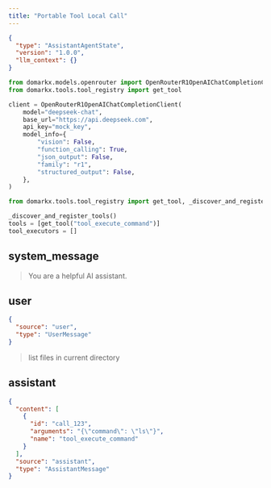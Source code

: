 ```yaml
---
title: "Portable Tool Local Call"
---
```


```json session-config
{
  "type": "AssistantAgentState",
  "version": "1.0.0",
  "llm_context": {}
}
```

```python setup-script
from domarkx.models.openrouter import OpenRouterR1OpenAIChatCompletionClient
from domarkx.tools.tool_registry import get_tool

client = OpenRouterR1OpenAIChatCompletionClient(
    model="deepseek-chat",
    base_url="https://api.deepseek.com",
    api_key="mock_key",
    model_info={
        "vision": False,
        "function_calling": True,
        "json_output": False,
        "family": "r1",
        "structured_output": False,
    },
)

from domarkx.tools.tool_registry import get_tool, _discover_and_register_tools

_discover_and_register_tools()
tools = [get_tool("tool_execute_command")]
tool_executors = []
```

## system_message



> You are a helpful AI assistant.

## user

```json msg-metadata
{
  "source": "user",
  "type": "UserMessage"
}
```

> list files in current directory

## assistant

```json msg-metadata
{
  "content": [
    {
      "id": "call_123",
      "arguments": "{\"command\": \"ls\"}",
      "name": "tool_execute_command"
    }
  ],
  "source": "assistant",
  "type": "AssistantMessage"
}
```
